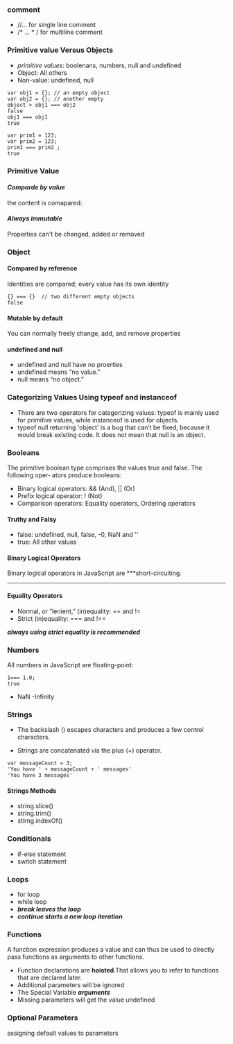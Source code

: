 ### comment 
- //... for single line comment
- /* ... * / for multiline comment

### Primitive value Versus Objects
- *primitive values*: boolenans, numbers, null and undefined
- Object: All others
- Non-value: undefined, null

```
var obj1 = {}; // an empty object
var obj2 = {}; // another empty	
object > obj1 === obj2
false
obj1 === obj1
true
```
```
var prim1 = 123;
var prim2 = 123;
prim1 === prim2	;
true	
```
### Primitive Value
####  *Comparde by value*
the content is comapared:

####  *Always immutable*  	
Properties can't be changed, added or removed

### Object
#### Compared by reference
Identities are compared; every value has its own identity

```
{} === {}  // two different empty objects
false
```
#### Mutable by default
You can normally freely change, add, and remove properties

#### undefined and null
- undefined and null have no proerties
- undefined means “no value.”
- null means “no object.”

### Categorizing Values Using typeof and instanceof
- There are two operators for categorizing values: typeof is mainly used for primitive values, while instanceof is used for objects.
- typeof null returning 'object' is a bug that can’t be fixed, because it would break existing code. It does not mean that null is an object.

### Booleans
The primitive boolean type comprises the values true and false. The following oper‐ ators produce booleans:
- Binary logical operators: && (And), || (Or)
- Prefix logical operator: ! (Not)
- Comparison operators:
 Equality operators, Ordering operators

#### Truthy and Falsy
- false: undefined, null, false, -0, NaN and ''
- true: All other values

#### Binary Logical Operators
Binary logical operators in JavaScript are ***short-circuiting.
***
#### Equality Operators
- Normal, or “lenient,” (in)equality: == and !=
- Strict (in)equality: === and !==

***always using strict equality is recommended***

### Numbers
All numbers in JavaScript are floating-point:
```
1=== 1.0;
true
```
- NaN
-Infinity

### Strings
- The backslash (\) escapes characters and produces a few control characters.

- Strings are concatenated via the plus (+) operator.
```
var messageCount = 3;
'You have ' + messageCount + ' messages'
'You have 3 messages'
```

#### Strings Methods
- string.slice()
- string.trim()
- stirng.indexOf()

### Conditionals
- if-else statement
- switch statement

### Loops
- for loop
- while loop
- ***break leaves the loop***
- ***continue starts a new loop iteration***

### Functions
A function expression produces a value and can thus be used to directly pass functions as arguments to other functions.
- Function declarations are **hoisted**.That allows you to refer to functions that are declared later.
- Additional parameters will be ignored
- The Special Variable ***arguments***
- Missing parameters will get the value undefined

### Optional Parameters
assigning default values to parameters
```




